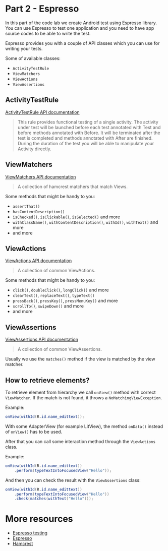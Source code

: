 # Part 2 - Espresso

In this part of the code lab we create Android test using Espresso library. You can use Espresso to test one application and you need to have app source codes to be able to write the test.

Espresso provides you with a couple of API classes which you can use for writing your tests.

Some of available classes:

* `ActivityTestRule`
* `ViewMatchers`
* `ViewActions`
* `ViewAssertions`

## ActivityTestRule

[ActivityTestRule API documentation](https://developer.android.com/reference/android/support/test/rule/ActivityTestRule.html)

> This rule provides functional testing of a single activity. The activity under test will be launched before each test annotated with Test and before methods annotated with Before. It will be terminated after the test is completed and methods annotated with After are finished. During the duration of the test you will be able to manipulate your Activity directly.

## ViewMatchers

[ViewMatchers API documentation](https://developer.android.com/reference/android/support/test/espresso/matcher/ViewMatchers.html)

> A collection of hamcrest matchers that match Views.

Some methods that might be handy to you:

* `assertThat()`
* `hasContentDescription()`
* `isChecked()`, `isClickable()`, `isSelected()` and more
* `withClassName()`, `withContentDescription()`, `withId()`, `withText()` and more
* and more

## ViewActions

[ViewActions API documentation](https://developer.android.com/reference/android/support/test/espresso/action/ViewActions.html)

> A collection of common ViewActions.
  
Some methods that might be handy to you:

* `click()`, `doubleClick()`, `longClick()` and more
* `clearText()`, `replaceText()`, `typeText()`
* `pressBack()`, `pressKey()`, `pressMenuKey()` and more
* `scrollTo()`, `swipeDown()` and more
* and more

## ViewAssertions
 
[ViewAssertions API documentation](https://developer.android.com/reference/android/support/test/espresso/assertion/ViewAssertions.html)
 
> A collection of common ViewAssertions.

Usually we use the `matches()` method if the view is matched by the view matcher.

## How to retrieve elements?

To retrieve element from hierarchy we call `onView()` method with correct `ViewMatcher`. If the match is not found, it throws a `NoMatchingViewException`.

Example:

```java
onView(withId(R.id.name_edittext));
```

With some AdapterView (for example LitView), the method `onData()` instead of `onView()` has to be used.

After that you can call some interaction method through the `ViewActions` class.

Example:

```java
onView(withId(R.id.name_edittext))
    .perform(typeTextIntoFocusedView("Hello"));
```

And then you can check the result with the `ViewAssertions` class:

```java
onView(withId(R.id.name_edittext))
    .perform(typeTextIntoFocusedView("Hello"))
    .check(matches(withText("Hello")));
```

# More resources
* [Espresso testing](https://developer.android.com/training/testing/ui-testing/espresso-testing.html)
* [Espresso](https://developer.android.com/topic/libraries/testing-support-library/index.html#Espresso)
* [Hamcrest](http://hamcrest.org/)